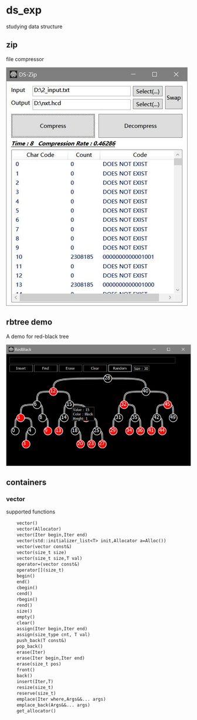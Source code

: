 # ds_exp
studying data structure

## zip

file compressor 

![image](http://github.com/joker-xii/ds_exp/raw/GUI/demo/zip.jpg)

## rbtree demo

A demo for red-black tree

![image](http://github.com/joker-xii/ds_exp/raw/GUI/demo/rbtree.png)

## containers

### vector
supported functions
```
    vector()
    vector(Allocator)
    vector(Iter begin,Iter end)
    vector(std::initializer_list<T> init,Allocator a=Alloc())
    vector(vector const&)
    vector(size_t size)
    vector(size_t size,T val)
    operator=(vector const&)
    operator[](size_t)
    begin()
    end()
    cbegin()
    cend()
    rbegin()
    rend()
    size()
    empty()
    clear()
    assign(Iter begin,Iter end)
    assign(size_type cnt, T val)
    push_back(T const&)
    pop_back()
    erase(Iter)
    erase(Iter begin,Iter end)
    erase(size_t pos)
    front()
    back()
    insert(Iter,T)
    resize(size_t)
    reserve(size_t)
    emplace(Iter where,Args&&... args)
    emplace_back(Args&&... args)
    get_allocator()
```
